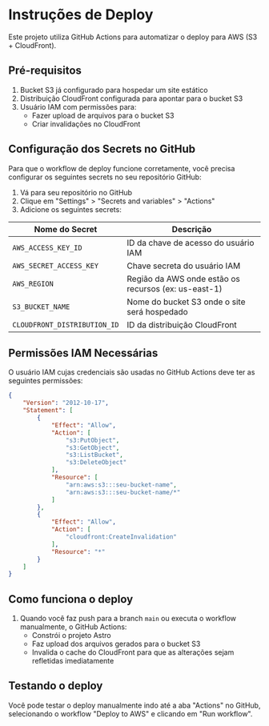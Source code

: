 # Instruções de Deploy

Este projeto utiliza GitHub Actions para automatizar o deploy para AWS (S3 + CloudFront).

## Pré-requisitos

1. Bucket S3 já configurado para hospedar um site estático
2. Distribuição CloudFront configurada para apontar para o bucket S3
3. Usuário IAM com permissões para:
   - Fazer upload de arquivos para o bucket S3
   - Criar invalidações no CloudFront

## Configuração dos Secrets no GitHub

Para que o workflow de deploy funcione corretamente, você precisa configurar os seguintes secrets no seu repositório GitHub:

1. Vá para seu repositório no GitHub
2. Clique em "Settings" > "Secrets and variables" > "Actions"
3. Adicione os seguintes secrets:

| Nome do Secret | Descrição |
|----------------|-----------|
| `AWS_ACCESS_KEY_ID` | ID da chave de acesso do usuário IAM |
| `AWS_SECRET_ACCESS_KEY` | Chave secreta do usuário IAM |
| `AWS_REGION` | Região da AWS onde estão os recursos (ex: us-east-1) |
| `S3_BUCKET_NAME` | Nome do bucket S3 onde o site será hospedado |
| `CLOUDFRONT_DISTRIBUTION_ID` | ID da distribuição CloudFront |

## Permissões IAM Necessárias

O usuário IAM cujas credenciais são usadas no GitHub Actions deve ter as seguintes permissões:

```json
{
    "Version": "2012-10-17",
    "Statement": [
        {
            "Effect": "Allow",
            "Action": [
                "s3:PutObject",
                "s3:GetObject",
                "s3:ListBucket",
                "s3:DeleteObject"
            ],
            "Resource": [
                "arn:aws:s3:::seu-bucket-name",
                "arn:aws:s3:::seu-bucket-name/*"
            ]
        },
        {
            "Effect": "Allow",
            "Action": [
                "cloudfront:CreateInvalidation"
            ],
            "Resource": "*"
        }
    ]
}
```

## Como funciona o deploy

1. Quando você faz push para a branch `main` ou executa o workflow manualmente, o GitHub Actions:
   - Constrói o projeto Astro
   - Faz upload dos arquivos gerados para o bucket S3
   - Invalida o cache do CloudFront para que as alterações sejam refletidas imediatamente

## Testando o deploy

Você pode testar o deploy manualmente indo até a aba "Actions" no GitHub, selecionando o workflow "Deploy to AWS" e clicando em "Run workflow".
